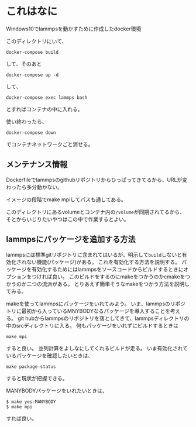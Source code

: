 # これはなに

Windows10でlammpsを動かすために作成したdocker環境

このディレクトリにいて、

```
docker-compose build
```

して、そのあと
```
docker-compose up -d
```
して、
```
docker-compose exec lammps bash
```
とすればコンテナの中に入れる。

使い終わったら、

```
docker-compose down
```
でコンテナネットワークごと消せる。

## メンテナンス情報

Dockerfileでlammpsのgithubリポジトリからひっぱってきてるから、URLが変わったら多分動かない。

イメージの段階でmake mpiしてパスも通してある。

このディレクトリにあるvolumeとコンテナ内の```/volume```が同期されてるから、
そとからいじりたいやつはこの中で作業するとよい。

## lammpsにパッケージを追加する方法

lammpsには標準gitリポジトリに含まれてはいるが、明示して`build`しないと有効化されない機能(パッケージ)がある。
これを有効化する方法を説明する。
パッケージを有効化するためにはlammpsをソースコードからビルドするときにオプションをつければ良い。
このビルドをするのにmakeをつかうのかcmakeをつかうのか二つの流派がある。
とりあえず簡単そうなmakeをつかう方法を説明してみる。

makeを使ってlammpsにパッケージをいれてみよう。
いま、lammpsのリポジトリに最初から入っているMNYBODYなるパッケージを導入することを考える。
git hubからlammpsのリポジトリを落としてきて、lammpsディレクトリの中のsrcディレクトリに入る。
何もパッケージをいれずにビルドするときは

```
make mpi
```

すると良い。
並列計算をよしなにしてくれるビルドが走る。
いま有効化されているパッケージを確認したいときは、

```
make package-status
```

すると現状が把握できる。

MANYBODYパッケージをいれたいときは、

```
$ make yes-MANYBODY
$ make mpi
```

すれば良い。











